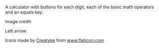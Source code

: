 A calculator with buttons for each digit, each of the basic math operators and an equals key.



Image credit:


Left arrow: <div>Icons made by <a href="https://www.flaticon.com/authors/creatype"  title="Creatype">Creatype</a> from <a href="https://www.flaticon.com/" title="Flaticon">www.flaticon.com</a></div>